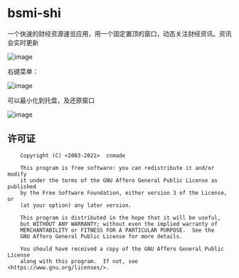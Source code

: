 # bsmi-shi

一个快速的财经资源速览应用，用一个固定置顶的窗口，动态关注财经资讯。资讯会实时更新


![image](https://user-images.githubusercontent.com/278153/127122609-27417b8b-fa19-493b-8ab6-eddfb5562412.png)

右键菜单：


![image](https://user-images.githubusercontent.com/278153/127255268-2bb355ae-30dd-4ab4-b29e-9bf4a87a9a83.png)

可以最小化到托盘，及还原窗口


![image](https://user-images.githubusercontent.com/278153/127255299-f1eab0ab-3786-4651-bfcf-aa8166401a2f.png)



## 许可证

```
    Copyright (C) <2003-2021>  cnmade

    This program is free software: you can redistribute it and/or modify
    it under the terms of the GNU Affero General Public License as published
    by the Free Software Foundation, either version 3 of the License, or
    (at your option) any later version.

    This program is distributed in the hope that it will be useful,
    but WITHOUT ANY WARRANTY; without even the implied warranty of
    MERCHANTABILITY or FITNESS FOR A PARTICULAR PURPOSE.  See the
    GNU Affero General Public License for more details.

    You should have received a copy of the GNU Affero General Public License
    along with this program.  If not, see <https://www.gnu.org/licenses/>.
```
